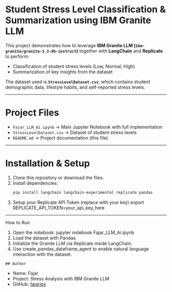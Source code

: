 # Student Stress Level Classification & Summarization using IBM Granite LLM

This project demonstrates how to leverage **IBM Granite LLM (`ibm-granite/granite-3.3-8b-instruct`)** together with **LangChain** and **Replicate** to perform:

- Classification of student stress levels (Low, Normal, High)  
- Summarization of key insights from the dataset  

The dataset used is **`StressLevelDataset.csv`**, which contains student demographic data, lifestyle habits, and self-reported stress levels.

---

# Project Files
- `Fajar_LLM_Ai.ipynb` → Main Jupyter Notebook with full implementation  
- `StressLevelDataset.csv` → Dataset of student stress levels  
- `README.md` → Project documentation (this file)  

---

# Installation & Setup

1. Clone this repository or download the files.
2. Install dependencies:
   ```bash
   pip install langchain langchain-experimental replicate pandas
   
3. Setup your Replicate API Token (replace with your key)
   export REPLICATE_API_TOKEN=your_api_key_here

---

How to Run

1. Open the notebook:
   jupyter notebook Fajar_LLM_Ai.ipynb
2. Load the dataset with Pandas.
3. Initialize the Granite LLM via Replicate inside LangChain.
4. Use create_pandas_dataframe_agent to enable natural language interaction with the dataset.

`## Author`
- Name: Fajar  
- Project: Stress Analysis with IBM Granite LLM  
- GitHub: [fajariqs](https://github.com/fajariqs)




